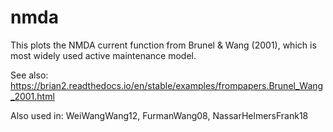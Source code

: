 # nmda

This plots the NMDA current function from Brunel & Wang (2001), which is most widely used active maintenance model.

See also: https://brian2.readthedocs.io/en/stable/examples/frompapers.Brunel_Wang_2001.html

Also used in: WeiWangWang12, FurmanWang08, NassarHelmersFrank18


